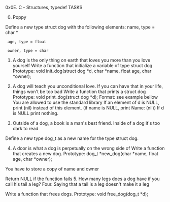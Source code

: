 0x0E. C - Structures, typedef
 TASKS

 0. Poppy

 Define a new type struct dog with the following elements:
	 name, type = char *

	 age, type = float

	 owner, type = char 

1. A dog is the only thing on earth that loves you more than you love yourself
Write a function that initialize a variable of type struct dog
Prototype: void init_dog(struct dog *d, char *name, float age, char *owner);

2. A dog will teach you unconditional love. If you can have that in your life, things won't be too bad
Write a function that prints a struct dog
Prototype: void print_dog(struct dog *d);
Format: see example bellow
You are allowed to use the standard library
If an element of d is NULL, print (nil) instead of this element. (if name is NULL, print Name: (nil))
If d is NULL print nothing.

3. Outside of a dog, a book is a man's best friend. Inside of a dog it's too dark to read

Define a new type dog_t as a new name for the type struct dog.

4. A door is what a dog is perpetually on the wrong side of
Write a function that creates a new dog.
Prototype: dog_t *new_dog(char *name, float age, char *owner);

You have to store a copy of name and owner

Return NULL if the function fails
5. How many legs does a dog have if you call his tail a leg? Four. Saying that a tail is a leg doesn't make it a leg

Write a function that frees dogs.
Prototype: void free_dog(dog_t *d);

